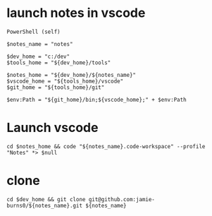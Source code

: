 # launch notes in vscode

```
PowerShell (self)

$notes_name = "notes"

$dev_home = "c:/dev"
$tools_home = "${dev_home}/tools"

$notes_home = "${dev_home}/${notes_name}"
$vscode_home = "${tools_home}/vscode"
$git_home = "${tools_home}/git"

$env:Path = "${git_home}/bin;${vscode_home};" + $env:Path
```


# Launch vscode

```
cd $notes_home && code "${notes_name}.code-workspace" --profile "Notes" *> $null
```


# clone

```
cd $dev_home && git clone git@github.com:jamie-burns0/${notes_name}.git ${notes_name}
```
